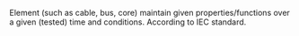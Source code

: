 Element (such as cable, bus, core) maintain given properties/functions over a given (tested) time and conditions. According to IEC standard.
